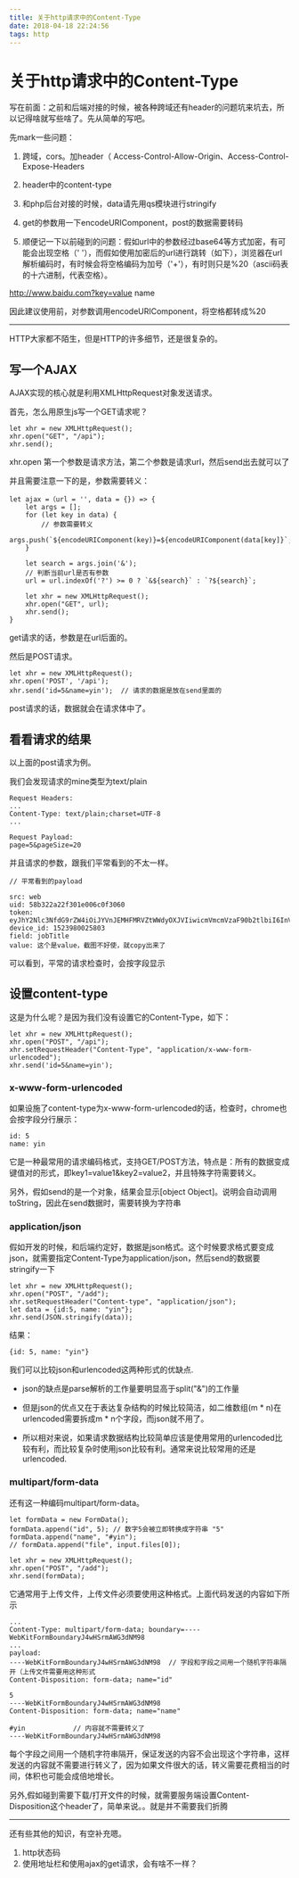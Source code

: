 ```yaml
---
title: 关于http请求中的Content-Type
date: 2018-04-18 22:24:56
tags: http
---
```


# 关于http请求中的Content-Type

写在前面：之前和后端对接的时候，被各种跨域还有header的问题坑来坑去，所以记得啥就写些啥了。先从简单的写吧。

先mark一些问题：

1. 跨域，cors。加header（ Access-Control-Allow-Origin、Access-Control-Expose-Headers

2. header中的content-type

3. 和php后台对接的时候，data请先用qs模块进行stringify

4. get的参数用一下encodeURIComponent，post的数据需要转码

5. 顺便记一下以前碰到的问题：假如url中的参数经过base64等方式加密，有可能会出现空格（' '），而假如使用加密后的url进行跳转（如下），浏览器在url解析编码时，有时候会将空格编码为加号（'+'），有时则只是%20（ascii码表的十六进制，代表空格）。

http://www.baidu.com?key=value name

因此建议使用前，对参数调用encodeURIComponent，将空格都转成%20

***

HTTP大家都不陌生，但是HTTP的许多细节，还是很复杂的。

## 写一个AJAX

AJAX实现的核心就是利用XMLHttpRequest对象发送请求。

首先，怎么用原生js写一个GET请求呢？

```
let xhr = new XMLHttpRequest();
xhr.open("GET", "/api");
xhr.send();
```

xhr.open 第一个参数是请求方法，第二个参数是请求url，然后send出去就可以了

并且需要注意一下的是，参数需要转义：

```
let ajax =（url = '', data = {}) => {
	let args = [];
	for (let key in data) {
		// 参数需要转义
		args.push(`${encodeURIComponent(key)}=${encodeURIComponent(data[key]}`;
	}
	
	let search = args.join('&');
	// 判断当前url是否有参数
	url = url.indexOf('?') >= 0 ? `&${search}` : `?${search}`;
	
	let xhr = new XMLHttpRequest();
	xhr.open("GET", url);
	xhr.send();
}
```

get请求的话，参数是在url后面的。

然后是POST请求。

```
let xhr = new XMLHttpRequest();
xhr.open('POST', '/api');
xhr.send('id=5&name=yin');	// 请求的数据是放在send里面的
```
post请求的话，数据就会在请求体中了。

## 看看请求的结果

以上面的post请求为例。

我们会发现请求的mine类型为text/plain

```
Request Headers:
...
Content-Type: text/plain;charset=UTF-8
...

Request Payload:
page=5&pageSize=20
```

并且请求的参数，跟我们平常看到的不太一样。

```
// 平常看到的payload

src: web
uid: 58b322a22f301e006c0f3060
token: eyJhY2Nlc3NfdG9rZW4iOiJYVnJEMHFMRVZtWWdyOXJVIiwicmVmcmVzaF90b2tlbiI6InVSYmVwcnRURkJPY1dPOFciLCJ0b2tlbl90eXBlIjoibWFjIiwiZXhwaXJlX2luIjoyNTkyMDAwfQ==
device_id: 1523980025803
field: jobTitle
value: 这个是value，截图不好使，就copy出来了
```

可以看到，平常的请求检查时，会按字段显示

## 设置content-type

这是为什么呢？是因为我们没有设置它的Content-Type，如下：

```
let xhr = new XMLHttpRequest();
xhr.open("POST", "/api");
xhr.setRequestHeader("Content-Type", "application/x-www-form-urlencoded");
xhr.send('id=5&name=yin');
```

### x-www-form-urlencoded

如果设施了content-type为x-www-form-urlencoded的话，检查时，chrome也会按字段分行展示：

```
id: 5
name: yin
```

它是一种最常用的请求编码格式，支持GET/POST方法，特点是：所有的数据变成键值对的形式，即key1=value1&key2=value2，并且特殊字符需要转义。

另外，假如send的是一个对象，结果会显示[object Object]。说明会自动调用toString，因此在send数据时，需要转换为字符串


### application/json

假如开发的时候，和后端约定好，数据是json格式。这个时候要求格式要变成json，就需要指定Content-Type为application/json，然后send的数据要stringify一下

```
let xhr = new XMLHttpRequest();
xhr.open("POST", "/add");
xhr.setRequestHeader("Content-type", "application/json");
let data = {id:5, name: "yin"};
xhr.send(JSON.stringify(data));
```

结果：

```
{id: 5, name: "yin"}
```

我们可以比较json和urlencoded这两种形式的优缺点.

* json的缺点是parse解析的工作量要明显高于split("&")的工作量

* 但是json的优点又在于表达复杂结构的时候比较简洁，如二维数组(m * n)在urlencoded需要拆成m * n个字段，而json就不用了。

* 所以相对来说，如果请求数据结构比较简单应该是使用常用的urlencoded比较有利，而比较复杂时使用json比较有利。通常来说比较常用的还是urlencoded.

### multipart/form-data

还有这一种编码multipart/form-data。

```
let formData = new FormData();
formData.append("id", 5); // 数字5会被立即转换成字符串 "5"
formData.append("name", "#yin");
// formData.append("file", input.files[0]);

let xhr = new XMLHttpRequest();
xhr.open("POST", "/add");
xhr.send(formData);
```

它通常用于上传文件，上传文件必须要使用这种格式。上面代码发送的内容如下所示

```
...
Content-Type: multipart/form-data; boundary=----WebKitFormBoundaryJ4wHSrmAWG3dNM98
...
payload:
----WebKitFormBoundaryJ4wHSrmAWG3dNM98	// 字段和字段之间用一个随机字符串隔开（上传文件需要用这种形式
Content-Disposition: form-data; name="id"

5
----WebKitFormBoundaryJ4wHSrmAWG3dNM98
Content-Disposition: form-data; name="name"

#yin 			// 内容就不需要转义了
----WebKitFormBoundaryJ4wHSrmAWG3dNM98
```
每个字段之间用一个随机字符串隔开，保证发送的内容不会出现这个字符串，这样发送的内容就不需要进行转义了，因为如果文件很大的话，转义需要花费相当的时间，体积也可能会成倍地增长。

另外,假如碰到需要下载/打开文件的时候，就需要服务端设置Content-Disposition这个header了，简单来说。。就是并不需要我们折腾


***

还有些其他的知识，有空补充嗯。

1. http状态码
2. 使用地址栏和使用ajax的get请求，会有啥不一样？